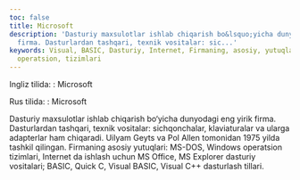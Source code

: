 ```yaml
---
toc: false
title: Microsoft
description: 'Dasturiy maxsulotlar ishlab chiqarish bo&lsquo;yicha dunyodagi eng yirik
  firma. Dasturlardan tashqari, texnik vositalar: sic...'
keywords: Visual, BASIC, Dasturiy, Internet, Firmaning, asosiy, yutuqlari, Windows,
  operatsion, tizimlari
---
```


Ingliz tilida:
:   Microsoft

Rus tilida:
:   Microsoft

Dasturiy maxsulotlar ishlab chiqarish bo‘yicha dunyodagi eng yirik firma. Dasturlardan tashqari, texnik vositalar: sichqonchalar, klaviaturalar va ularga adapterlar ham chiqaradi. Uilyam Geyts va Pol Allen tomonidan 1975 yilda tashkil qilingan. Firmaning asosiy yutuqlari: MS-DOS, Windows operatsion tizimlari, Internet da ishlash uchun MS Office, MS Explorer dasturiy vositalari; BASIC, Quick C, Visual BASIC, Visual C++ dasturlash tillari.